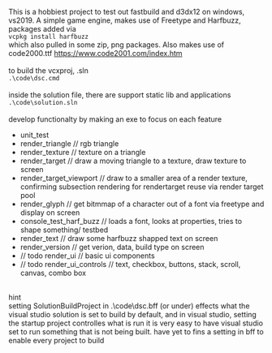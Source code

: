 <!-- https://github.com/darsaveli/Readme-Markdown-Syntax -->

This is a hobbiest project to test out fastbuild and d3dx12 on windows, vs2019. 
A simple game engine, makes use of Freetype and Harfbuzz, packages added via<br>
`vcpkg install harfbuzz`<br>
which also pulled in some zip, png packages. Also makes use of code2000.ttf  <https://www.code2001.com/index.htm><br>
<br>
to build the vcxproj, .sln<br>
`.\code\dsc.cmd`<br>
<br>
inside the solution file, there are support static lib and applications<br>
`.\code\solution.sln`<br>
<br>
develop functionalty by making an exe to focus on each feature
* unit_test
* render_triangle // rgb triangle
* render_texture // texture on a triangle
* render_target // draw a moving triangle to a texture, draw texture to screen
* render_target_viewport // draw to a smaller area of a render texture, confirming subsection rendering for rendertarget reuse via render target pool
* render_glyph // get bitmmap of a character out of a font via freetype and display on screen
* console_test_harf_buzz // loads a font, looks at properties, tries to shape something/ testbed
* render_text // draw some harfbuzz shapped text on screen
* render_version // get verion, data, build type on screen
* // todo render_ui // basic ui components
* // todo render_ui_controls // text, checkbox, buttons, stack, scroll, canvas, combo box


<br>
hint<br>
setting SolutionBuildProject in .\code\dsc.bff (or under) effects what the visual studio solution is set to build by default, and in visual studio, setting the startup project controlles what is run
it is very easy to have visual studio set to run something that is not being built. have yet to fins a setting in bff to enable every project to build
